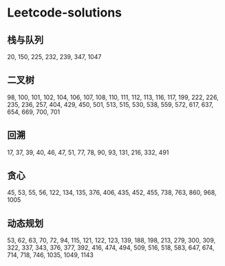 # Leetcode-solutions
## 栈与队列
20, 150, 225, 232, 239, 347, 1047
## 二叉树
98, 100, 101, 102, 104, 106, 107, 108, 110, 111, 112, 113, 116, 117, 199, 222, 226, 235, 236, 257, 404, 429, 450, 501, 513, 515, 530, 538, 559, 572, 617, 637, 654, 669, 700, 701
## 回溯
17, 37, 39, 40, 46, 47, 51, 77, 78, 90, 93, 131, 216, 332, 491
## 贪心
45, 53, 55, 56, 122, 134, 135, 376, 406, 435, 452, 455, 738, 763, 860, 968, 1005
## 动态规划
53, 62, 63, 70, 72, 94, 115, 121, 122, 123, 139, 188, 198, 213, 279, 300, 309, 322, 337, 343, 376, 377, 392, 416, 474, 494, 509, 516, 518, 583, 647, 674, 714, 718, 746, 1035, 1049, 1143
